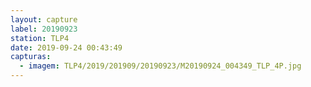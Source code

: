```yaml
---
layout: capture
label: 20190923
station: TLP4
date: 2019-09-24 00:43:49
capturas:
  - imagem: TLP4/2019/201909/20190923/M20190924_004349_TLP_4P.jpg
---
```

